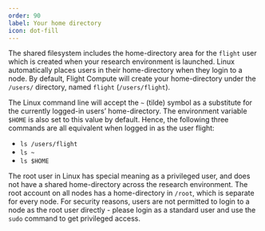 ```yaml
---
order: 90
label: Your home directory
icon: dot-fill
---
```


The shared filesystem includes the home-directory area for the `flight` user which is created when your research environment is launched. Linux automatically places users in their home-directory when they login to a node. By default, Flight Compute will create your home-directory under the `/users/` directory, named `flight` (`/users/flight`).

The Linux command line will accept the `~` (tilde) symbol as a substitute for the currently logged-in users’ home-directory. The environment variable `$HOME` is also set to this value by default. Hence, the following three commands are all equivalent when logged in as the user flight:

- `ls /users/flight`
- `ls ~`
- `ls $HOME`

The root user in Linux has special meaning as a privileged user, and does not have a shared home-directory across the research environment. The root account on all nodes has a home-directory in `/root`, which is separate for every node. For security reasons, users are not permitted to login to a node as the root user directly - please login as a standard user and use the `sudo` command to get privileged access.